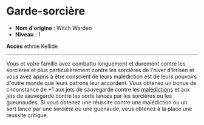 # Garde-sorcière

 * **Nom d'origine** : Witch Warden
 * **Niveau** : 1


<p><span id="ctl00_MainContent_DetailedOutput"><strong>Accès</strong> ethnie Kellide<br></span></p>
<hr>
<p>Vous et votre famille avez combattu longuement et durement contre les sorcières et plus particulièrement contre les sorcières de l'hiver d'Irrisen et vous avez appris à être conscient de leurs malédiction est de leurs pouvoirs d'outre monde que leurs patrons leur accordent. Vous obtenez un bonus de circonstance de +1 aux jets de sauvegarde contre les <a href="https://2e.aonprd.com/Traits.aspx?ID=38">malédictions</a> et aux jets de sauvegarde contre les sorts lancés par les sorcières ou les gueunaudes. Si vous obtenez une réussite contre une malédiction ou un sort lancé par une sorcière ou une guenaude, vous obtenez à la place une réussite critique.&nbsp;</p>